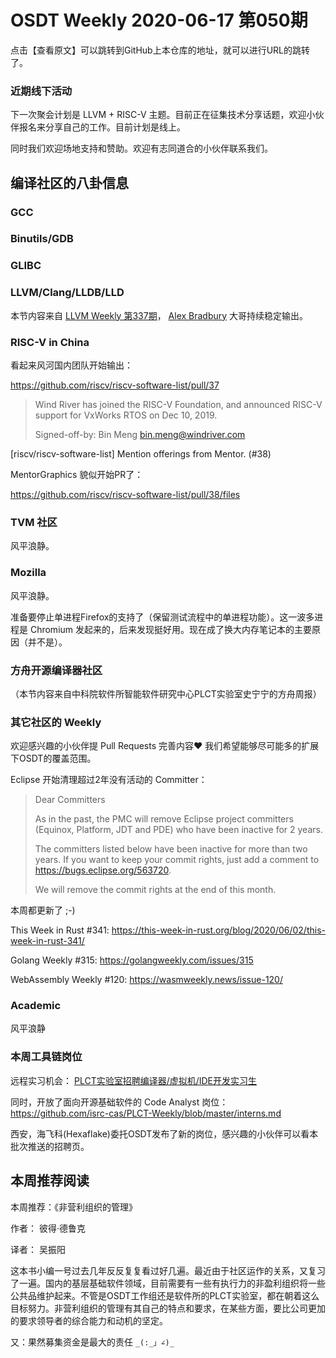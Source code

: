 # OSDT Weekly 2020-06-17 第050期

点击【查看原文】可以跳转到GitHub上本仓库的地址，就可以进行URL的跳转了。

### 近期线下活动

下一次聚会计划是 LLVM + RISC-V 主题。目前正在征集技术分享话题，欢迎小伙伴报名来分享自己的工作。目前计划是线上。

同时我们欢迎场地支持和赞助。欢迎有志同道合的小伙伴联系我们。

## 编译社区的八卦信息

### GCC

### Binutils/GDB

### GLIBC

### LLVM/Clang/LLDB/LLD

本节内容来自 [LLVM Weekly 第337期](http://llvmweekly.org/issue/337)，
[Alex Bradbury](https://www.linkedin.com/in/alex-bradbury/) 大哥持续稳定输出。

### RISC-V in China

看起来风河国内团队开始输出：

https://github.com/riscv/riscv-software-list/pull/37

> Wind River has joined the RISC-V Foundation, and announced RISC-V
> support for VxWorks RTOS on Dec 10, 2019.
>
> Signed-off-by: Bin Meng bin.meng@windriver.com

[riscv/riscv-software-list] Mention offerings from Mentor. (#38)

MentorGraphics 貌似开始PR了：

https://github.com/riscv/riscv-software-list/pull/38/files

### TVM 社区

风平浪静。

### Mozilla

风平浪静。

准备要停止单进程Firefox的支持了（保留测试流程中的单进程功能）。这一波多进程是 Chromium 发起来的，后来发现挺好用。现在成了换大内存笔记本的主要原因（并不是）。

### 方舟开源编译器社区

（本节内容来自中科院软件所智能软件研究中心PLCT实验室史宁宁的方舟周报）

### 其它社区的 Weekly

欢迎感兴趣的小伙伴提 Pull Requests 完善内容❤️
我们希望能够尽可能多的扩展下OSDT的覆盖范围。

Eclipse 开始清理超过2年没有活动的 Committer：

> Dear Committers
>
> As in the past, the PMC will remove Eclipse project committers (Equinox, Platform, JDT and PDE) who have been inactive for 2 years.
>
> The committers listed below have been inactive for more than two years. If you want to keep your commit rights, just add a comment to https://bugs.eclipse.org/563720.
>
> We will remove the commit rights at the end of this month.


本周都更新了 ;-)

This Week in Rust #341:
https://this-week-in-rust.org/blog/2020/06/02/this-week-in-rust-341/

Golang Weekly #315:
https://golangweekly.com/issues/315

WebAssembly Weekly #120:
https://wasmweekly.news/issue-120/

### Academic

风平浪静

### 本周工具链岗位

远程实习机会： [PLCT实验室招聘编译器/虚拟机/IDE开发实习生](https://mp.weixin.qq.com/s/bVaNK2kVGstnZ6Onkc98zQ)

同时，开放了面向开源基础软件的 Code Analyst 岗位：
https://github.com/isrc-cas/PLCT-Weekly/blob/master/interns.md

西安，海飞科(Hexaflake)委托OSDT发布了新的岗位，感兴趣的小伙伴可以看本批次推送的招聘页。

## 本周推荐阅读

本周推荐：《非营利组织的管理》

作者： 彼得·德鲁克

译者： 吴振阳

这本书小编一号过去几年反反复复看过好几遍。最近由于社区运作的关系，又复习了一遍。国内的基层基础软件领域，目前需要有一些有执行力的非盈利组织将一些公共品维护起来。不管是OSDT工作组还是软件所的PLCT实验室，都在朝着这么目标努力。非营利组织的管理有其自己的特点和要求，在某些方面，要比公司更加的要求领导者的综合能力和动机的坚定。

又：果然募集资金是最大的责任 `_(:_」∠)_`

